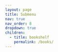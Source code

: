 ```yaml
---
layout: page
title: Submenu
nav: true
nav_order: 8
dropdown: true
children:
  - title: bookshelf
    permalink: /books/
---
```

